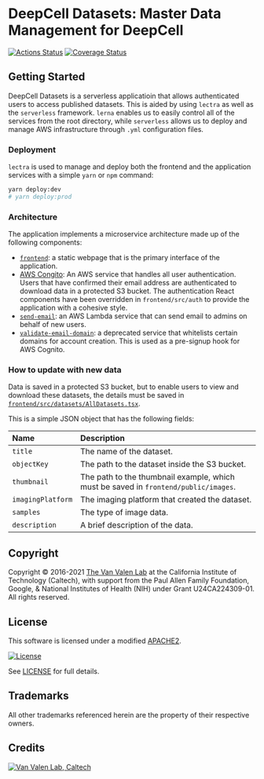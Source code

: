 # DeepCell Datasets: Master Data Management for DeepCell

[![Actions Status](https://github.com/vanvalenlab/deepcell-datasets/workflows/Test%20API/badge.svg)](https://github.com/vanvalenlab/deepcell-datasets/actions)
[![Coverage Status](https://coveralls.io/repos/github/vanvalenlab/deepcell-datasets/badge.svg?branch=master)](https://coveralls.io/github/vanvalenlab/deepcell-datasets?branch=master)

## Getting Started

DeepCell Datasets is a serverless applicatioin that allows authenticated users to access published datasets.
This is aided by using `lectra` as well as the `serverless` framework.
`lerna` enables us to easily control all of the services from the root directory, while `serverless` allows us to deploy and manage AWS infrastructure through `.yml` configuration files.

### Deployment

`lectra` is used to manage and deploy both the frontend and the application services with a simple `yarn` or `npm` command:

```bash
yarn deploy:dev
# yarn deploy:prod
```

### Architecture

The application implements a microservice architecture made up of the following components:

- [`frontend`](frontend/): a static webpage that is the primary interface of the application.
- [AWS Congito](https://aws.amazon.com/cognito): An AWS service that handles all user authentication. Users that have confirmed their email address are authenticated to download data in a protected S3 bucket. The authentication React components have been overridden in `frontend/src/auth` to provide the application with a cohesive style.
- [`send-email`](services/send-email): an AWS Lambda service that can send email to admins on behalf of new users.
- [`validate-email-domain`](services/validate-email-domain): a deprecated service that whitelists certain domains for account creation. This is used as a pre-signup hook for AWS Cognito.

### How to update with new data

Data is saved in a protected S3 bucket, but to enable users to view and download these datasets, the details must be saved in [`frontend/src/datasets/AllDatasets.tsx`](frontend/src/datasets/AllDatasets.tsx).

This is a simple JSON object that has the following fields:

| Name | Description |
| :--- | :--- |
| `title` | The name of the dataset. |
| `objectKey` | The path to the dataset inside the S3 bucket. |
| `thumbnail` | The path to the thumbnail example, which must be saved in `frontend/public/images`. |
| `imagingPlatform` | The imaging platform that created the dataset. |
| `samples` | The type of image data. |
| `description` | A brief description of the data. |

## Copyright

Copyright © 2016-2021 [The Van Valen Lab](http://www.vanvalen.caltech.edu/) at the California Institute of Technology (Caltech), with support from the Paul Allen Family Foundation, Google, & National Institutes of Health (NIH) under Grant U24CA224309-01.
All rights reserved.

## License

This software is licensed under a modified [APACHE2](LICENSE).

[![License](https://img.shields.io/badge/License-Apache%202.0-blue.svg)](https://opensource.org/licenses/Apache-2.0)

See [LICENSE](LICENSE) for full details.

## Trademarks

All other trademarks referenced herein are the property of their respective owners.

## Credits

[![Van Valen Lab, Caltech](https://upload.wikimedia.org/wikipedia/commons/7/75/Caltech_Logo.svg)](http://www.vanvalen.caltech.edu/)
